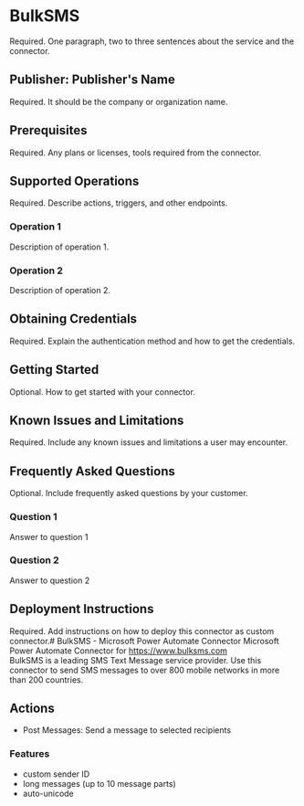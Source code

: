# BulkSMS
Required. One paragraph, two to three sentences about the service and the connector​.

## Publisher: Publisher's Name
Required. It should be the company or organization name. ​

## Prerequisites
Required. Any plans or licenses, tools required from the connector.​

## Supported Operations
Required. Describe actions, triggers, and other endpoints.​
### Operation 1
Description of operation 1.

### Operation 2
Description of operation 2.

## Obtaining Credentials
Required. Explain the authentication method and how to get the credentials.​

## Getting Started
Optional. How to get started with your connector.

## Known Issues and Limitations
Required. Include any known issues and limitations a user may encounter.

## Frequently Asked Questions
Optional. Include frequently asked questions by your customer.
### Question 1
Answer to question 1
### Question 2
Answer to question 2

## Deployment Instructions
Required. Add instructions on how to deploy this connector as custom connector.# BulkSMS - Microsoft Power Automate Connector
Microsoft Power Automate Connector for https://www.bulksms.com   
BulkSMS is a leading SMS Text Message service provider. Use this connector to send SMS messages to over 800 mobile networks in more than 200 countries. 

## Actions
- Post Messages: Send a message to selected recipients

### Features
- custom sender ID 
- long messages (up to 10 message parts)
- auto-unicode



